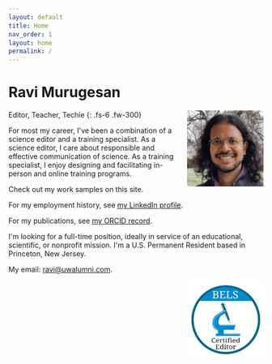 ```yaml
---
layout: default
title: Home
nav_order: 1
layout: home
permalink: /
---
```


# Ravi Murugesan

<img style="float: right; max-width: 30%; margin-left:15px;" src="images/Photograph.jpg">

Editor, Teacher, Techie
{: .fs-6 .fw-300}

For most my career, I've been a combination of a science editor and a training specialist. As a science editor, I care about responsible and effective communication of science. As a training specialist, I enjoy designing and facilitating in-person and online training programs. 

Check out my work samples on this site.

For my employment history, see [my LinkedIn profile](https://www.linkedin.com/in/ravimurugesan/).

For my publications, see [my ORCID record](https://orcid.org/0000-0002-1898-0559).

I'm looking for a full-time position, ideally in service of an educational, scientific, or nonprofit mission. I'm a U.S. Permanent Resident based in Princeton, New Jersey.

My email: <ravi@uwalumni.com>.

<img style="float: right; max-width: 30%; margin-left:15px;" src="images/BELS_Badge_Final.png">
